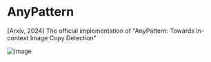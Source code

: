 # AnyPattern
[Arxiv, 2024] The official implementation of "AnyPattern: Towards In-context Image Copy Detection"

![image](https://github.com/WangWenhao0716/AnyPattern/blob/main/AnyPattern.png)
